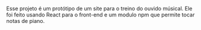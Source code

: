 Esse projeto é um protótipo de um site para o treino do ouvido músical. Ele foi feito usando React para o front-end e um modulo npm que permite tocar notas de piano.

